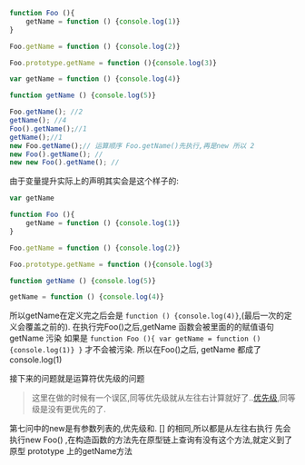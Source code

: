 ```js
function Foo (){
    getName = function () {console.log(1)}
}

Foo.getName = function () {console.log(2)}

Foo.prototype.getName = function (){console.log(3)}

var getName = function () {console.log(4)}

function getName () {console.log(5)}

Foo.getName(); //2
getName(); //4
Foo().getName();//1
getName();//1
new Foo.getName();// 运算顺序 Foo.getName()先执行,再是new 所以 2
new Foo().getName(); // 
new new Foo().getName(); // 

```

由于变量提升实际上的声明其实会是这个样子的:
```js
var getName

function Foo (){
    getName = function () {console.log(1)}
}

Foo.getName = function () {console.log(2)}

Foo.prototype.getName = function (){console.log(3}

function getName () {console.log(5)}

getName = function () {console.log(4)}

```
所以getName在定义完之后会是 `function () {console.log(4)}`,(最后一次的定义会覆盖之前的).
在执行完Foo()之后,getName 函数会被里面的的赋值语句 getName 污染
如果是
`function Foo (){
    var getName = function () {console.log(1)}
}`
才不会被污染.
所以在Foo()之后, getName 都成了 console.log(1)

接下来的问题就是运算符优先级的问题

> 这里在做的时候有一个误区,同等优先级就从左往右计算就好了..[优先级](https://developer.mozilla.org/zh-CN/docs/Web/JavaScript/Reference/Operators/Operator_Precedence#Table),同等级是没有更优先的了.

第七问中的new是有参数列表的,优先级和. [] 的相同,所以都是从左往右执行
先会执行new Foo() ,在构造函数的方法先在原型链上查询有没有这个方法,就定义到了原型 prototype 上的getName方法
